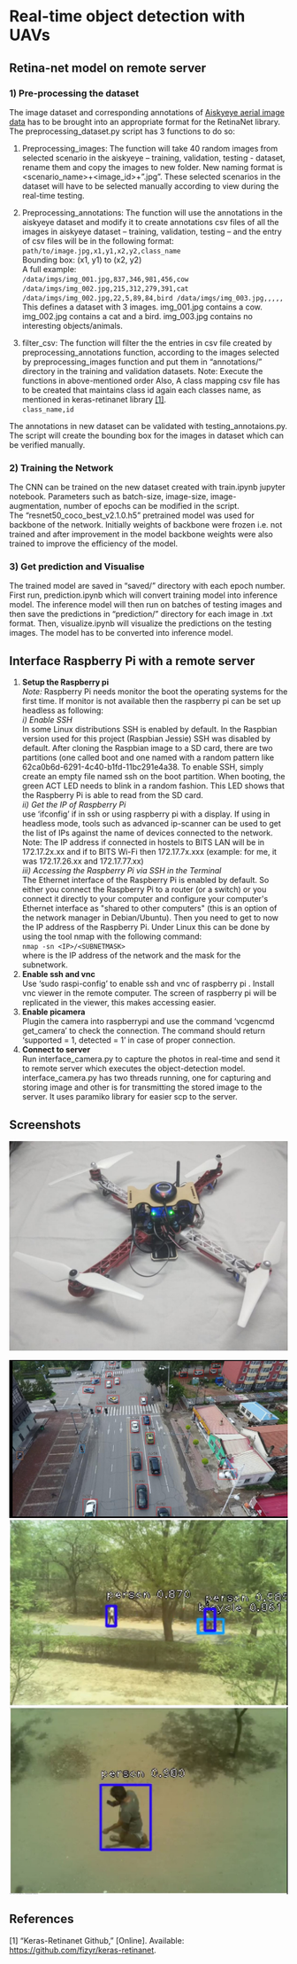 # Real-time object detection with UAVs

## Retina-net model on remote server
### 1)	Pre-processing the dataset
The image dataset and corresponding annotations of [Aiskyeye aerial image data](http://aiskyeye.com/) has to be brought into an appropriate format for the RetinaNet library. The preprocessing_dataset.py script has 3 functions to do so:

1. Preprocessing_images: The function will take 40 random images from selected scenario in the aiskyeye – training, validation, testing - dataset, rename them and copy the images to new folder. New naming format is <scenario_name>+<image_id>+”.jpg”. These selected scenarios in the dataset will have to be selected manually according to view during the real-time testing.

1.	Preprocessing_annotations: The function will use the annotations in the aiskyeye dataset and modify it to create annotations csv files of all the images in aiskyeye dataset – training, validation, testing – and the entry of csv files will be in the following format:
`path/to/image.jpg,x1,y1,x2,y2,class_name`  
Bounding box: (x1, y1) to (x2, y2)  
A full example:  
`/data/imgs/img_001.jpg,837,346,981,456,cow
/data/imgs/img_002.jpg,215,312,279,391,cat
/data/imgs/img_002.jpg,22,5,89,84,bird
/data/imgs/img_003.jpg,,,,,`  
This defines a dataset with 3 images. img_001.jpg contains a cow. img_002.jpg contains a cat and a bird. img_003.jpg contains no interesting objects/animals.

1.	filter_csv: The function will filter the the entries in csv file created by preprocessing_annotations function, according to the images selected by preprocessing_images function and put them in “annotations/” directory in the training and validation datasets. 
Note: Execute the functions in above-mentioned order
Also, A class mapping csv file has to be created that maintains class id again each classes name, as mentioned in keras-retinanet library [[1]](https://github.com/fizyr/keras-retinanet).  
`class_name,id`

The annotations in new dataset can be validated with testing_annotaions.py. The script will create the bounding box for the images in dataset which can be verified manually.

### 2) Training the Network
The CNN can be trained on the new dataset created with train.ipynb jupyter notebook. Parameters such as batch-size, image-size, image-augmentation, number of epochs can be modified in the script.\
The “resnet50_coco_best_v2.1.0.h5” pretrained model was used for backbone of the network. Initially weights of backbone were frozen i.e. not trained and after improvement in the model backbone weights were also trained to improve the efficiency of the model.
### 3) Get prediction and Visualise
The trained model are saved in “saved/” directory with each epoch number.\
First run, prediction.ipynb which will convert training model into inference model. The inference model will then run on batches of testing images and then save the predictions in “prediction/” directory for each image in .txt format.
Then, visualize.ipynb will visualize the predictions on the testing images. The model has to be converted into inference model.

## Interface Raspberry Pi with a remote server


1.	**Setup the Raspberry pi** \
*Note:* Raspberry Pi needs monitor the boot the operating systems for the first time. If monitor is not available then the raspberry pi can be set up headless as following:\
*i)	Enable SSH* \
In some Linux distributions SSH is enabled by default. In the Raspbian version used for this project (Raspbian Jessie) SSH was disabled by default. After cloning the Raspbian image to a SD card, there are two partitions (one called boot and one named with a random pattern like 62ca0b6d-6291-4c40-b1fd-11bc291e4a38. To enable SSH, simply create an empty file named ssh on the boot partition. When booting, the green ACT LED needs to blink in a random fashion. This LED shows that the Raspberry Pi is able to read from the SD card.\
*ii)	Get the IP of Raspberry Pi* \
use ‘ifconfig’ if in ssh or using raspberry pi with a display. If using in headless mode, tools such as advanced ip-scanner can be used to get the list of IPs against the name of devices connected to the network. 
Note: The IP address if connected in hostels to BITS LAN will be in 172.17.2x.xx and if to BITS Wi-Fi then 172.17.7x.xxx (example: for me, it was 172.17.26.xx and 172.17.77.xx) \
*iii)	Accessing the Raspberry Pi via SSH in the Terminal* \
The Ethernet interface of the Raspberry Pi is enabled by default. So either you connect the Raspberry Pi to a router (or a switch) or you connect it directly to your computer and configure your computer's Ethernet interface as "shared to other computers" (this is an option of the network manager in Debian/Ubuntu). Then you need to get to now the IP address of the Raspberry Pi. Under Linux this can be done by using the tool nmap with the following command:\
`nmap -sn <IP>/<SUBNETMASK> `\
where <IP> is the IP address of the network and <SUBNETMASK> the mask for the subnetwork.
1. **Enable ssh and vnc** \
Use ‘sudo raspi-config’ to enable ssh and vnc of raspberry pi . Install vnc viewer in the remote computer. The screen of raspberry pi will be replicated in the viewer, this makes accessing easier.
1. **Enable picamera** \
Plugin the camera into raspberrypi and use the command ‘vcgencmd get_camera’ to check the connection. The command should return ‘supported = 1, detected = 1’ in case of proper connection.
1. **Connect to server** \
Run interface_camera.py to capture the photos in real-time and send it to remote server which executes the object-detection model.\
interface_camera.py has two threads running, one for capturing and storing image and other is for transmitting the stored image to the server. It uses paramiko library for easier scp to the server.


## Screenshots

![drone](./snapshots/drone.jpg "Drone with pixhawk")

![test_aiskyeye](./snapshots/test_img5.jpg "Test image in Aiskyeye Dataset")
![test_realtime1](./snapshots/real-time1.jpg "Aerial Images Object Detection")
![test_realtime2](./snapshots/real-time2.jpg "Aerial Images Object Detection")

## References

[1] 
“Keras-Retinanet Github,” [Online]. Available: https://github.com/fizyr/keras-retinanet.
